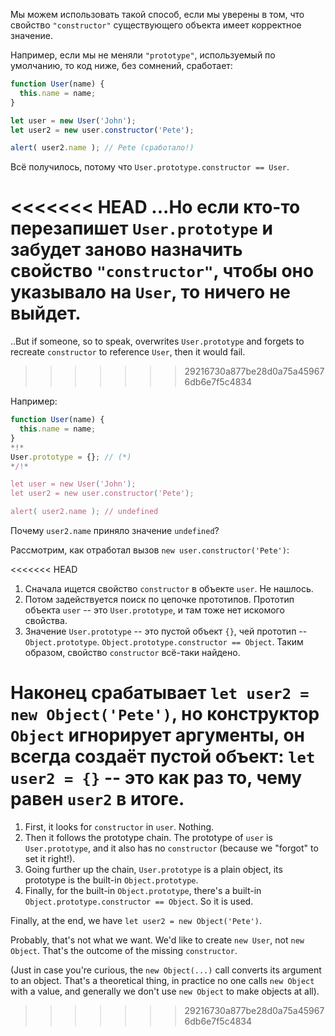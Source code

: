 Мы можем использовать такой способ, если мы уверены в том, что свойство `"constructor"` существующего объекта имеет корректное значение.

Например, если мы не меняли `"prototype"`, используемый по умолчанию, то код ниже, без сомнений, сработает:

```js run
function User(name) {
  this.name = name;
}

let user = new User('John');
let user2 = new user.constructor('Pete');

alert( user2.name ); // Pete (сработало!)
```

Всё получилось, потому что `User.prototype.constructor == User`.

<<<<<<< HEAD
...Но если кто-то перезапишет `User.prototype` и забудет заново назначить свойство `"constructor"`, чтобы оно указывало на `User`, то ничего не выйдет.
=======
..But if someone, so to speak, overwrites `User.prototype` and forgets to recreate `constructor` to reference `User`, then it would fail.
>>>>>>> 29216730a877be28d0a75a459676db6e7f5c4834

Например:

```js run
function User(name) {
  this.name = name;
}
*!*
User.prototype = {}; // (*)
*/!*

let user = new User('John');
let user2 = new user.constructor('Pete');

alert( user2.name ); // undefined
```

Почему `user2.name` приняло значение `undefined`?

Рассмотрим, как отработал вызов `new user.constructor('Pete')`:

<<<<<<< HEAD
1. Сначала ищется свойство `constructor` в объекте `user`. Не нашлось.
2. Потом задействуется поиск по цепочке прототипов. Прототип объекта `user` -- это `User.prototype`, и там тоже нет искомого свойства.
3. Значение `User.prototype` -- это пустой объект `{}`, чей прототип -- `Object.prototype`. `Object.prototype.constructor == Object`. Таким образом, свойство `constructor` всё-таки найдено.

Наконец срабатывает `let user2 = new Object('Pete')`, но конструктор `Object` игнорирует аргументы, он всегда создаёт пустой объект: `let user2 = {}` -- это как раз то, чему равен `user2` в итоге.
=======
1. First, it looks for `constructor` in `user`. Nothing.
2. Then it follows the prototype chain. The prototype of `user` is `User.prototype`, and it also has no `constructor` (because we "forgot" to set it right!).
3. Going further up the chain, `User.prototype` is a plain object, its prototype is the built-in `Object.prototype`. 
4. Finally, for the built-in `Object.prototype`, there's a built-in `Object.prototype.constructor == Object`. So it is used.

Finally, at the end, we have `let user2 = new Object('Pete')`. 

Probably, that's not what we want. We'd like to create `new User`, not `new Object`. That's the outcome of the missing `constructor`.

(Just in case you're curious, the `new Object(...)` call converts its argument to an object. That's a theoretical thing, in practice no one calls `new Object` with a value, and generally we don't use `new Object` to make objects at all).
>>>>>>> 29216730a877be28d0a75a459676db6e7f5c4834
